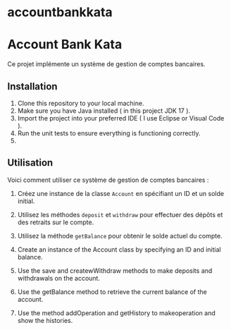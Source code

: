 # accountbankkata


# Account Bank Kata

Ce projet implémente un système de gestion de comptes bancaires.

## Installation

1. Clone this repository to your local machine.
2. Make sure you have Java installed ( in this project JDK 17 ).
3. Import the project into your preferred IDE ( I use Eclipse or Visual Code ).
4. Run the unit tests to ensure everything is functioning correctly.
5. 
## Utilisation

Voici comment utiliser ce système de gestion de comptes bancaires :

1. Créez une instance de la classe `Account` en spécifiant un ID et un solde initial.
2. Utilisez les méthodes `deposit` et `withdraw` pour effectuer des dépôts et des retraits sur le compte.
3. Utilisez la méthode `getBalance` pour obtenir le solde actuel du compte.


1. Create an instance of the Account class by specifying an ID and initial balance.
2. Use the save and createwWithdraw methods to make deposits and withdrawals on the account.
3. Use the getBalance method to retrieve the current balance of the account.
4. Use the method addOperation and getHistory to makeoperation and show the histories. 


